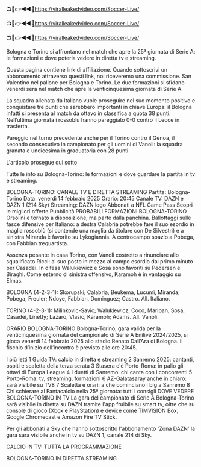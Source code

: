 📺📱👉◄◄🔴https://viralleakedvideo.com/Soccer-Live/

📺📱👉◄◄🔴https://viralleakedvideo.com/Soccer-Live/

📺📱👉◄◄🔴https://viralleakedvideo.com/Soccer-Live/

Bologna e Torino si affrontano nel match che apre la 25ª giornata di Serie A: le formazioni e dove poterla vedere in diretta tv e streaming.

Questa pagina contiene link di affiliazione. Quando sottoscrivi un abbonamento attraverso questi link, noi riceveremo una commissione.
San Valentino nel pallone per Bologna e Torino. Le due formazioni si sfidano venerdì sera nel match che apre la venticinquesima giornata di Serie A.

La squadra allenata da Italiano vuole proseguire nel suo momento positivo e conquistare tre punti che sarebbero importanti in chiave Europa: il Bologna infatti si presenta al match da ottavo in classifica a quota 38 punti. Nell’ultima giornata i rossoblù hanno pareggiato 0-0 contro il Lecce in trasferta.

Pareggio nel turno precedente anche per il Torino contro il Genoa, il secondo consecutivo in campionato per gli uomini di Vanoli: la squadra granata è undicesima in graduatoria con 28 punti.

L'articolo prosegue qui sotto

Tutte le info su Bologna-Torino: le formazioni e dove guardare la partita in tv e streaming.

BOLOGNA-TORINO: CANALE TV E DIRETTA STREAMING
Partita: Bologna-Torino
Data: venerdì 14 febbraio 2025
Orario: 20:45
Canale TV: DAZN e DAZN 1 (214 Sky)
Streaming: DAZN
logo
Abbonati a NFL Game Pass
Scopri le migliori offerte
Pubblicità
PROBABILI FORMAZIONI BOLOGNA-TORINO
Orsolini è tornato a disposizione, ma parte dalla panchina. Ballottaggi sulle fasce difensive per Italiano: a destra Calabria potrebbe fare il suo esordio in maglia rossoblù (si contende una maglia da titolare con De Silvestri) e a sinistra Miranda è favorito su Lykogiannis. A centrocampo spazio a Pobega, con Fabbian trequartista.

Assenza pesante in casa Torino, con Vanoli costretto a rinunciare allo squalificato Ricci: al suo posto in mezzo al campo esordio dal primo minuto per Casadei. In difesa Walukiewicz e Sosa sono favoriti su Pedersen e Biraghi. Come esterno di sinistra offensivo, Karamoh è in vantaggio su Elmas.

BOLOGNA (4-2-3-1): Skorupski; Calabria, Beukema, Lucumì, Miranda; Pobega, Freuler; Ndoye, Fabbian, Dominguez; Castro. All. Italiano.

TORINO (4-2-3-1): Milinkovic-Savic; Walukiewicz, Coco, Maripan, Sosa; Casadei, Linetty; Lazaro, Vlasic, Karamoh; Adams. All. Vanoli.

ORARIO BOLOGNA-TORINO
Bologna-Torino, gara valida per la venticinquesima giornata del campionato di Serie A Enilive 2024/2025, si gioca venerdì 14 febbraio 2025 allo stadio Renato Dall’Ara di Bologna. Il fischio d’inizio dell’incontro è previsto alle ore 20:45.

I più letti
1
Guida TV: calcio in diretta e streaming
2
Sanremo 2025: cantanti, ospiti e scaletta della terza serata
3
Stasera c'è Porto-Roma: in palio gli ottavi di Europa League
4
I duetti di Sanremo: chi canta con i concorrenti
5
Porto-Roma: tv, streaming, formazioni
6
AZ-Galatasaray anche in chiaro: sarà visibile su TV8
7
Scaletta e orari: a che cominciano i big a Sanremo
8
Chi schierare al Fantacalcio nella 25ª giornata: tutti i consigli
DOVE VEDERE BOLOGNA-TORINO IN TV
La gara del campionato di Serie A Bologna-Torino sarà visibile in diretta su DAZN tramite l'app fruibile su smart tv, oltre che su console di gioco (Xbox e PlayStation) e device come TIMVISION Box, Google Chromecast e Amazon Fire TV Stick.

Per gli abbonati a Sky che hanno sottoscritto l'abbonamento 'Zona DAZN' la gara sarà visibile anche in tv su DAZN 1, canale 214 di Sky.

CALCIO IN TV: TUTTA LA PROGRAMMAZIONE

BOLOGNA-TORINO IN DIRETTA STREAMING
